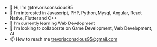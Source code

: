 - 👋 Hi, I’m @trevorisconscious95
- 👀 I’m interested in Javascript, PHP, Python, Mysql, Angular, React Native, Flutter and C++
- 🌱 I’m currently learning Web Development
- 💞️ I’m looking to collaborate on Game Development, Web Development, AI
- 📫 How to reach me trevorisconscious95@gmail.com

<!---
trevorisconscious95/trevorisconscious95 is a ✨ special ✨ repository because its `README.md` (this file) appears on your GitHub profile.
You can click the Preview link to take a look at your changes.
--->
